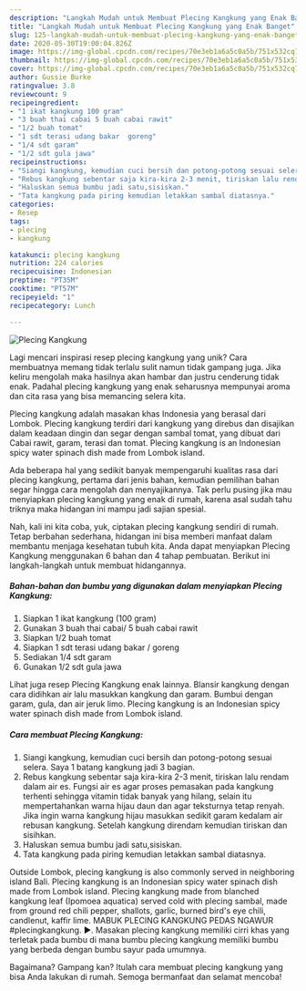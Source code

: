 ```yaml
---
description: "Langkah Mudah untuk Membuat Plecing Kangkung yang Enak Banget"
title: "Langkah Mudah untuk Membuat Plecing Kangkung yang Enak Banget"
slug: 125-langkah-mudah-untuk-membuat-plecing-kangkung-yang-enak-banget
date: 2020-05-30T19:00:04.826Z
image: https://img-global.cpcdn.com/recipes/70e3eb1a6a5c0a5b/751x532cq70/plecing-kangkung-foto-resep-utama.jpg
thumbnail: https://img-global.cpcdn.com/recipes/70e3eb1a6a5c0a5b/751x532cq70/plecing-kangkung-foto-resep-utama.jpg
cover: https://img-global.cpcdn.com/recipes/70e3eb1a6a5c0a5b/751x532cq70/plecing-kangkung-foto-resep-utama.jpg
author: Gussie Burke
ratingvalue: 3.8
reviewcount: 9
recipeingredient:
- "1 ikat kangkung 100 gram"
- "3 buah thai cabai 5 buah cabai rawit"
- "1/2 buah tomat"
- "1 sdt terasi udang bakar  goreng"
- "1/4 sdt garam"
- "1/2 sdt gula jawa"
recipeinstructions:
- "Siangi kangkung, kemudian cuci bersih dan potong-potong sesuai selera. Saya 1 batang kangkung jadi 3 bagian."
- "Rebus kangkung sebentar saja kira-kira 2-3 menit, tiriskan lalu rendam dalam air es. Fungsi air es agar proses pemasakan pada kangkung terhenti sehingga vitamin tidak banyak yang hilang, selain itu mempertahankan warna hijau daun dan agar teksturnya tetap renyah. Jika ingin warna kangkung hijau masukkan sedikit garam kedalam air rebusan kangkung. Setelah kangkung direndam kemudian tiriskan dan sisihkan."
- "Haluskan semua bumbu jadi satu,sisiskan."
- "Tata kangkung pada piring kemudian letakkan sambal diatasnya."
categories:
- Resep
tags:
- plecing
- kangkung

katakunci: plecing kangkung 
nutrition: 224 calories
recipecuisine: Indonesian
preptime: "PT35M"
cooktime: "PT57M"
recipeyield: "1"
recipecategory: Lunch

---
```



![Plecing Kangkung](https://img-global.cpcdn.com/recipes/70e3eb1a6a5c0a5b/751x532cq70/plecing-kangkung-foto-resep-utama.jpg)

Lagi mencari inspirasi resep plecing kangkung yang unik? Cara membuatnya memang tidak terlalu sulit namun tidak gampang juga. Jika keliru mengolah maka hasilnya akan hambar dan justru cenderung tidak enak. Padahal plecing kangkung yang enak seharusnya mempunyai aroma dan cita rasa yang bisa memancing selera kita.

Plecing kangkung adalah masakan khas Indonesia yang berasal dari Lombok. Plecing kangkung terdiri dari kangkung yang direbus dan disajikan dalam keadaan dingin dan segar dengan sambal tomat, yang dibuat dari Cabai rawit, garam, terasi dan tomat. Plecing kangkung is an Indonesian spicy water spinach dish made from Lombok island.

Ada beberapa hal yang sedikit banyak mempengaruhi kualitas rasa dari plecing kangkung, pertama dari jenis bahan, kemudian pemilihan bahan segar hingga cara mengolah dan menyajikannya. Tak perlu pusing jika mau menyiapkan plecing kangkung yang enak di rumah, karena asal sudah tahu triknya maka hidangan ini mampu jadi sajian spesial.


Nah, kali ini kita coba, yuk, ciptakan plecing kangkung sendiri di rumah. Tetap berbahan sederhana, hidangan ini bisa memberi manfaat dalam membantu menjaga kesehatan tubuh kita. Anda dapat menyiapkan Plecing Kangkung menggunakan 6 bahan dan 4 tahap pembuatan. Berikut ini langkah-langkah untuk membuat hidangannya.

<!--inarticleads1-->

##### Bahan-bahan dan bumbu yang digunakan dalam menyiapkan Plecing Kangkung:

1. Siapkan 1 ikat kangkung (100 gram)
1. Gunakan 3 buah thai cabai/ 5 buah cabai rawit
1. Siapkan 1/2 buah tomat
1. Siapkan 1 sdt terasi udang bakar / goreng
1. Sediakan 1/4 sdt garam
1. Gunakan 1/2 sdt gula jawa


Lihat juga resep Plecing Kangkung enak lainnya. Blansir kangkung dengan cara didihkan air lalu masukkan kangkung dan garam. Bumbui dengan garam, gula, dan air jeruk limo. Plecing kangkung is an Indonesian spicy water spinach dish made from Lombok island. 

<!--inarticleads2-->

##### Cara membuat Plecing Kangkung:

1. Siangi kangkung, kemudian cuci bersih dan potong-potong sesuai selera. Saya 1 batang kangkung jadi 3 bagian.
1. Rebus kangkung sebentar saja kira-kira 2-3 menit, tiriskan lalu rendam dalam air es. Fungsi air es agar proses pemasakan pada kangkung terhenti sehingga vitamin tidak banyak yang hilang, selain itu mempertahankan warna hijau daun dan agar teksturnya tetap renyah. Jika ingin warna kangkung hijau masukkan sedikit garam kedalam air rebusan kangkung. Setelah kangkung direndam kemudian tiriskan dan sisihkan.
1. Haluskan semua bumbu jadi satu,sisiskan.
1. Tata kangkung pada piring kemudian letakkan sambal diatasnya.


Outside Lombok, plecing kangkung is also commonly served in neighboring island Bali. Plecing kangkung is an Indonesian spicy water spinach dish made from Lombok island. Plecing kangkung made from blanched kangkung leaf (Ipomoea aquatica) served cold with plecing sambal, made from ground red chili pepper, shallots, garlic, burned bird&#39;s eye chili, candlenut, kaffir lime. MABUK PLECING KANGKUNG PEDAS NGAWUR #plecingkangkung. ►. Masakan plecing kangkung memiliki cirri khas yang terletak pada bumbu di mana bumbu plecing kangkung memiliki bumbu yang berbeda dengan bumbu sayur pada umumnya. 

Bagaimana? Gampang kan? Itulah cara membuat plecing kangkung yang bisa Anda lakukan di rumah. Semoga bermanfaat dan selamat mencoba!
